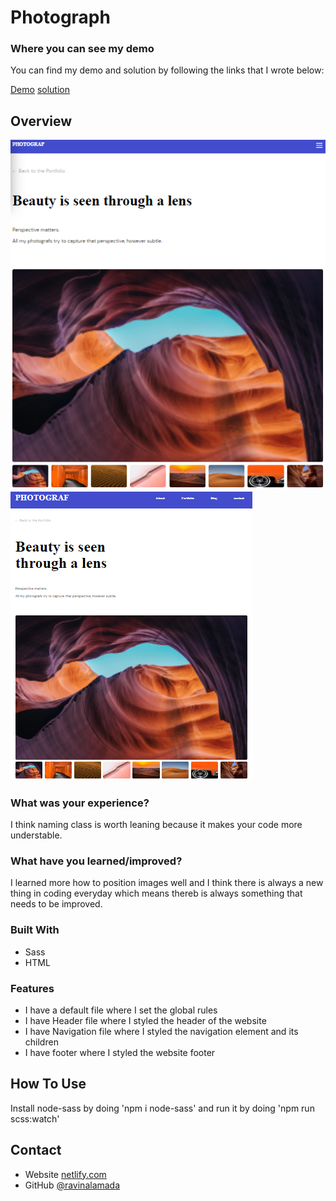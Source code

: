 # Photograph
### Where you can see my demo
  You can find my demo and solution by following the links that I wrote below:
  
  [Demo](https://prisca-photograph.netlify.app/)
  [solution](https://github.com/ravinalamada/front-end-finals)

## Overview
![screenshot1](./webroot/images/photograph-screenshot.png)
![screenshot2](./webroot/images/desk-screenshot-photograph.png)
### What was your experience?
I think naming class is worth leaning because it makes your code more understable.
### What have you learned/improved?
  I learned more how to position images well and I think there is always a new thing in coding everyday which means thereb is always something that needs to be improved.

### Built With
- Sass
- HTML
### Features
- I have a default file where I set the global rules
- I have Header file where I styled the header of the website
- I have Navigation file where I styled the navigation element and its children
- I have footer where I styled the website footer
## How To Use
  Install node-sass by doing 'npm i node-sass' and run it by doing 'npm run scss:watch'
## Contact
-  Website [netlify.com](https://prisca-photograph.netlify.app/)
-  GitHub [@ravinalamada](https://github.com/ravinalamada/front-end-finals)
